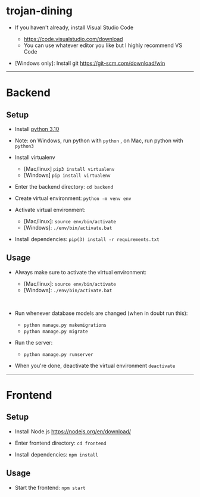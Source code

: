 # trojan-dining

- If you haven't already, install Visual Studio Code 
    - https://code.visualstudio.com/download
    - You can use whatever editor you like but I highly recommend VS Code

- \[Windows only]: Install git 
https://git-scm.com/download/win

---
# Backend

## Setup

- Install <a href="https://www.python.org/downloads/">python 3.10</a>

- Note: on Windows, run python with `python` , on Mac, run python with `python3`

- Install virtualenv 
    - [Mac/linux] `pip3 install virtualenv`
    - [Windows] `pip install virtualenv`

- Enter the backend directory: `cd backend`

- Create virtual environment: `python -m venv env`

- Activate virtual environment:
    - \[Mac/linux]: `source env/bin/activate`
    - \[Windows]: `./env/bin/activate.bat`

- Install dependencies:
`pip(3) install -r requirements.txt`

## Usage

- Always make sure to activate the virtual environment:

    - \[Mac/linux]: `source env/bin/activate`
    - \[Windows]: `./env/bin/activate.bat`

<br/>

- Run whenever database models are changed (when in doubt run this):
    - `python manage.py makemigrations`
    - `python manage.py migrate`

- Run the server:
    - `python manage.py runserver`

- When you're done, deactivate the virtual environment `deactivate`

---
# Frontend

## Setup

- Install Node.js https://nodejs.org/en/download/

- Enter frontend directory:
`cd frontend`

- Install dependencies:
`npm install`

## Usage

- Start the frontend:
`npm start`

